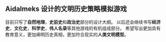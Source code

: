 ## Aidalmeks 设计的文明历史策略模拟游戏

目前只写了**自然地理**，**史前史**和**政治史**部分的设计大纲。
以后还会继续书写**经济史**，**文化史**，**科学史**，**伟人名录**等其他游戏的有机组成部分。
希望写出更加具有教育意义，更加阐明历史真相，更加符合现实的**人类文明模型**。
